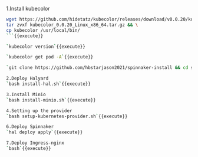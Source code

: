 1.Install kubecolor
```bash
wget https://github.com/hidetatz/kubecolor/releases/download/v0.0.20/kubecolor_0.0.20_Linux_x86_64.tar.gz && \
tar zvxf kubecolor_0.0.20_Linux_x86_64.tar.gz && \
cp kubecolor /usr/local/bin/
```{{execute}}

`kubecolor version`{{execute}}  

`kubecolor get pod -A`{{execute}}   

`git clone https://github.com/hbstarjason2021/spinnaker-install && cd spinnaker-install`{{execute}}   

2.Deploy Halyard
`bash install-hal.sh`{{execute}}

3.Install Minio
`bash install-minio.sh`{{execute}}

4.Setting up the provider
`bash setup-kubernetes-provider.sh`{{execute}}

6.Deploy Spinnaker
`hal deploy apply`{{execute}} 

7.Deploy Ingress-nginx  
`bash`{{execute}}
